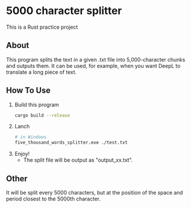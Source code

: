 # 5000 character splitter

This is a Rust practice project

## About
This program splits the text in a given .txt file into 5,000-character chunks and outputs them. It can be used, for example, when you want DeepL to translate a long piece of text.

## How To Use
1. Build this program
    ```sh
    cargo build --release
    ```
1. Lanch
    ```sh
    # in Windows
    five_thousand_words_splitter.exe ./test.txt
    ```
1. Enjoy!
   - The split file will be output as "output_xx.txt".

## Other
It will be split every 5000 characters, but at the position of the space and period closest to the 5000th character.